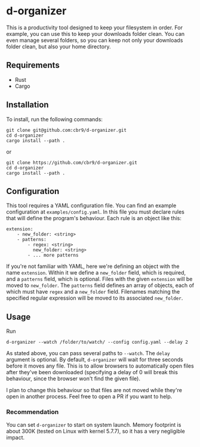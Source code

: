 # d-organizer
This is a productivity tool designed to keep your filesystem in order.
For example, you can use this to keep your downloads folder clean. You can even manage several folders, so you can keep not only your downloads folder clean, but also your home directory.

## Requirements
- Rust
- Cargo

## Installation
To install, run the following commands:
```$xslt
git clone git@github.com:cbr9/d-organizer.git
cd d-organizer
cargo install --path .
```

or
```$xslt
git clone https://github.com/cbr9/d-organizer.git
cd d-organizer
cargo install --path .
```

## Configuration 
This tool requires a YAML configuration file. You can find an example configuration at ```examples/config.yaml```.
In this file you must declare rules that will define the program's behaviour. 
Each rule is an object like this:

```$xslt
extension:
    - new_folder: <string>
    - patterns:
        - regex: <string>
          new_folder: <string>
        - ... more patterns
```

If you're not familiar with YAML, here we're defining an object with the name `extension`.
Within it we define a `new_folder` field, which is required, and a `patterns` field, which is optional.
Files with the given `extension` will be moved to `new_folder`.
The `patterns` field defines an array of objects, each of which must have `regex` and a `new_folder` field. 
Filenames matching the specified regular expression will be moved to its associated `new_folder`.

## Usage
Run
```$xslt
d-organizer --watch /folder/to/watch/ --config config.yaml --delay 2
```
As stated above, you can pass several paths to `--watch`.
The `delay` argument is optional. By default, `d-organizer` will wait for three seconds before it moves any file.
This is to allow browsers to automatically open files after they've been downloaded (specifying a delay of 0 will break this behaviour, since the browser won't find the given file).

I plan to change this behaviour so that files are not moved while they're open in another process. Feel free to open a PR if you want to help.

### Recommendation
You can set `d-organizer` to start on system launch. 
Memory footprint is about 300K (tested on Linux with kernel 5.7.7), so it has a very negligible impact.